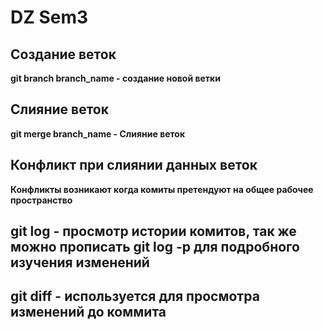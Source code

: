 # DZ Sem3
## Создание веток

**git branch  branch_name - создание новой ветки**


## Слияние веток

**git merge branch_name - Слияние веток**


## Конфликт при слиянии данных веток

**Конфликты возникают когда комиты претендуют на общее рабочее пространство**


## git log - просмотр истории комитов, так же можно прописать git log -p для подробного изучения изменений

## git diff - используется для просмотра изменений до коммита

